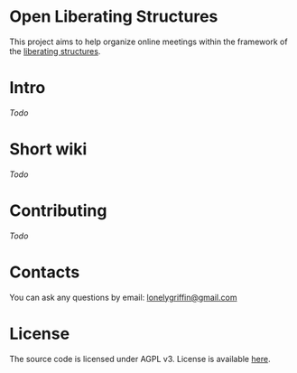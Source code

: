 # Open Liberating Structures
This project aims to help organize online meetings within the framework of the [liberating structures](https://www.liberatingstructures.com/).

# Intro
*Todo*
# Short wiki
*Todo*
# Contributing
*Todo*
# Contacts
You can ask any questions by email: [lonelygriffin@gmail.com](lonelygriffin@gmail.com)
# License
The source code is licensed under AGPL v3. License is available [here](/LICENSE).
